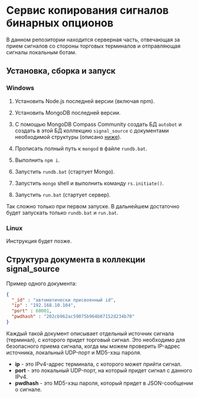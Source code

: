 # Сервис копирования сигналов бинарных опционов

В данном репозитории находится серверная часть, отвечающая за прием сигналов со стороны торговых терминалов и отправляющая сигналы локальным ботам.

## Установка, сборка и запуск

### Windows

1. Установить Node.js последней версии (включая npm).

1. Установить MongoDB последней версии.

1. С помощью MongoDB Compass Community создать БД `autobot` и создать в этой БД коллекцию `signal_source` с документами необходимой структуры (описано [ниже](#signal_source_struct)).

1. Прописать полный путь к `mongod` в файле `rundb.bat`.

1. Выполнить `npm i`.

1. Запустить `rundb.bat` (стартует Mongo).

1. Запустить `mongo` shell и выполнить команду `rs.initiate()`.

1. Запустить `run.bat` (стартует сервер).

Так сложно только при первом запуске. В дальнейшем достаточно будет запускать только `rundb.bat` и `run.bat`.

### Linux

Инструкция будет позже.

## <a name="signal_source_struct"></a>Структура документа в коллекции signal_source

Пример одного документа:

```json
{
  "_id" : "автоматически присвоенный id",
  "ip" : "192.168.10.104",
  "port" : 60001,
  "pwdhash" : "202cb962ac59075b964b07152d234b70"
}
```

Каждый такой документ описывает отдельный источник сигнала (терминал), с которого придет торговый сигнал. Это необходимо для безопасного приема сигнала, когда мы можем проверить IP-адрес источника, локальный UDP-порт и MD5-хэш пароля.

* __ip__ - это IPv4-адрес терминала, с которого может прийти сигнал.
* __port__ - это локальный UDP-порт, на который придет сигнал с данного IPv4.
* __pwdhash__ - это MD5-хэш пароля, который придет в JSON-сообщении о сигнале.
